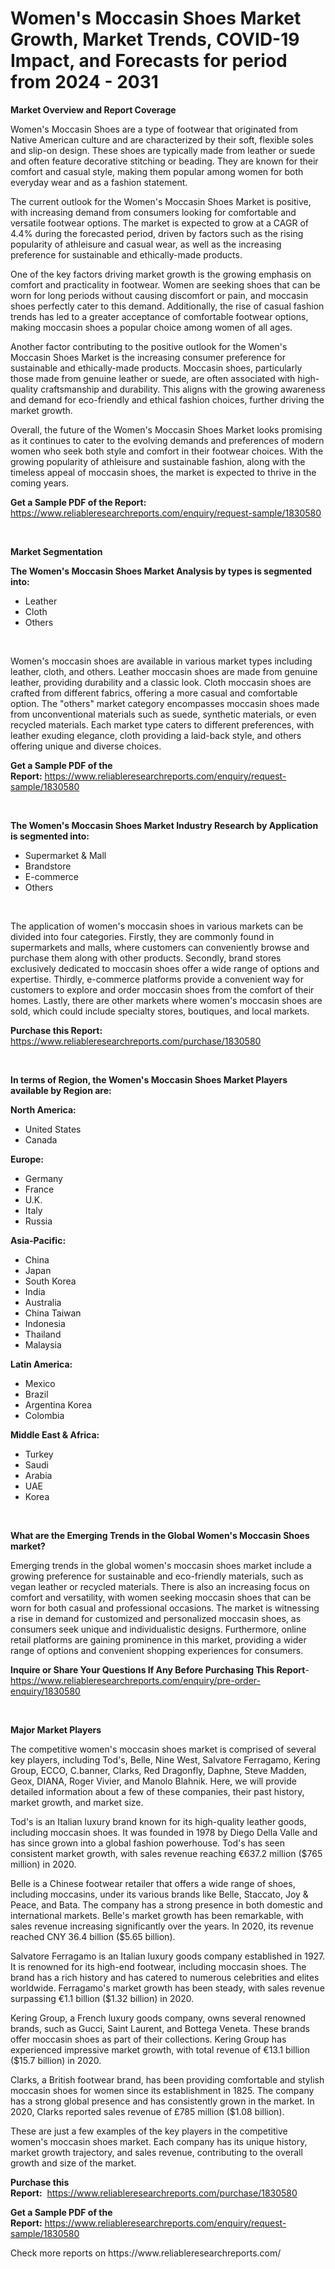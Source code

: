 <p><h1>Women's Moccasin Shoes Market Growth, Market Trends, COVID-19 Impact, and Forecasts for period from 2024 - 2031</h1></p><p><strong>Market Overview and Report Coverage</strong></p>
<p><p>Women's Moccasin Shoes are a type of footwear that originated from Native American culture and are characterized by their soft, flexible soles and slip-on design. These shoes are typically made from leather or suede and often feature decorative stitching or beading. They are known for their comfort and casual style, making them popular among women for both everyday wear and as a fashion statement.</p><p>The current outlook for the Women's Moccasin Shoes Market is positive, with increasing demand from consumers looking for comfortable and versatile footwear options. The market is expected to grow at a CAGR of 4.4% during the forecasted period, driven by factors such as the rising popularity of athleisure and casual wear, as well as the increasing preference for sustainable and ethically-made products.</p><p>One of the key factors driving market growth is the growing emphasis on comfort and practicality in footwear. Women are seeking shoes that can be worn for long periods without causing discomfort or pain, and moccasin shoes perfectly cater to this demand. Additionally, the rise of casual fashion trends has led to a greater acceptance of comfortable footwear options, making moccasin shoes a popular choice among women of all ages.</p><p>Another factor contributing to the positive outlook for the Women's Moccasin Shoes Market is the increasing consumer preference for sustainable and ethically-made products. Moccasin shoes, particularly those made from genuine leather or suede, are often associated with high-quality craftsmanship and durability. This aligns with the growing awareness and demand for eco-friendly and ethical fashion choices, further driving the market growth.</p><p>Overall, the future of the Women's Moccasin Shoes Market looks promising as it continues to cater to the evolving demands and preferences of modern women who seek both style and comfort in their footwear choices. With the growing popularity of athleisure and sustainable fashion, along with the timeless appeal of moccasin shoes, the market is expected to thrive in the coming years.</p></p>
<p><strong>Get a Sample PDF of the Report:</strong> <a href="https://www.reliableresearchreports.com/enquiry/request-sample/1830580">https://www.reliableresearchreports.com/enquiry/request-sample/1830580</a></p>
<p>&nbsp;</p>
<p><strong>Market Segmentation</strong></p>
<p><strong>The Women's Moccasin Shoes Market Analysis by types is segmented into:</strong></p>
<p><ul><li>Leather</li><li>Cloth</li><li>Others</li></ul></p>
<p>&nbsp;</p>
<p><p>Women's moccasin shoes are available in various market types including leather, cloth, and others. Leather moccasin shoes are made from genuine leather, providing durability and a classic look. Cloth moccasin shoes are crafted from different fabrics, offering a more casual and comfortable option. The "others" market category encompasses moccasin shoes made from unconventional materials such as suede, synthetic materials, or even recycled materials. Each market type caters to different preferences, with leather exuding elegance, cloth providing a laid-back style, and others offering unique and diverse choices.</p></p>
<p><strong>Get a Sample PDF of the Report:</strong>&nbsp;<a href="https://www.reliableresearchreports.com/enquiry/request-sample/1830580">https://www.reliableresearchreports.com/enquiry/request-sample/1830580</a></p>
<p>&nbsp;</p>
<p><strong>The Women's Moccasin Shoes Market Industry Research by Application is segmented into:</strong></p>
<p><ul><li>Supermarket & Mall</li><li>Brandstore</li><li>E-commerce</li><li>Others</li></ul></p>
<p>&nbsp;</p>
<p><p>The application of women's moccasin shoes in various markets can be divided into four categories. Firstly, they are commonly found in supermarkets and malls, where customers can conveniently browse and purchase them along with other products. Secondly, brand stores exclusively dedicated to moccasin shoes offer a wide range of options and expertise. Thirdly, e-commerce platforms provide a convenient way for customers to explore and order moccasin shoes from the comfort of their homes. Lastly, there are other markets where women's moccasin shoes are sold, which could include specialty stores, boutiques, and local markets.</p></p>
<p><strong>Purchase this Report:</strong>&nbsp; <a href="https://www.reliableresearchreports.com/purchase/1830580">https://www.reliableresearchreports.com/purchase/1830580</a></p>
<p>&nbsp;</p>
<p><strong>In terms of Region, the Women's Moccasin Shoes Market Players available by Region are:</strong></p>
<p>
    <p> <strong> North America: </strong>
        <ul>
            <li>United States</li>
            <li>Canada</li>
        </ul>
        </p> 
    <p> <strong> Europe: </strong>
        <ul>
            <li>Germany</li>
            <li>France</li>
            <li>U.K.</li>
            <li>Italy</li>
            <li>Russia</li>
        </ul>
        </p> 
    <p> <strong> Asia-Pacific: </strong>
        <ul>
            <li>China</li>
            <li>Japan</li>
            <li>South Korea</li>
            <li>India</li>
            <li>Australia</li>
            <li>China Taiwan</li>
            <li>Indonesia</li>
            <li>Thailand</li>
            <li>Malaysia</li>
        </ul>
        </p> 
    <p> <strong> Latin America: </strong>
        <ul>
            <li>Mexico</li>
            <li>Brazil</li>
            <li>Argentina Korea</li>
            <li>Colombia</li>
        </ul>
        </p> 
    <p> <strong> Middle East & Africa: </strong>
        <ul>
            <li>Turkey</li>
            <li>Saudi</li>
            <li>Arabia</li>
            <li>UAE</li>
            <li>Korea</li>
        </ul>
    </p>
    </p>
<p>&nbsp;</p>
<p><strong>What are the Emerging Trends in the Global Women's Moccasin Shoes market?</strong></p>
<p><p>Emerging trends in the global women's moccasin shoes market include a growing preference for sustainable and eco-friendly materials, such as vegan leather or recycled materials. There is also an increasing focus on comfort and versatility, with women seeking moccasin shoes that can be worn for both casual and professional occasions. The market is witnessing a rise in demand for customized and personalized moccasin shoes, as consumers seek unique and individualistic designs. Furthermore, online retail platforms are gaining prominence in this market, providing a wider range of options and convenient shopping experiences for consumers.</p></p>
<p><strong>Inquire or Share Your Questions If Any Before Purchasing This Report</strong>- <a href="https://www.reliableresearchreports.com/enquiry/pre-order-enquiry/1830580">https://www.reliableresearchreports.com/enquiry/pre-order-enquiry/1830580</a></p>
<p>&nbsp;</p>
<p><strong>Major Market Players</strong></p>
<p><p>The competitive women's moccasin shoes market is comprised of several key players, including Tod's, Belle, Nine West, Salvatore Ferragamo, Kering Group, ECCO, C.banner, Clarks, Red Dragonfly, Daphne, Steve Madden, Geox, DIANA, Roger Vivier, and Manolo Blahnik. Here, we will provide detailed information about a few of these companies, their past history, market growth, and market size.</p><p>Tod's is an Italian luxury brand known for its high-quality leather goods, including moccasin shoes. It was founded in 1978 by Diego Della Valle and has since grown into a global fashion powerhouse. Tod's has seen consistent market growth, with sales revenue reaching €637.2 million ($765 million) in 2020.</p><p>Belle is a Chinese footwear retailer that offers a wide range of shoes, including moccasins, under its various brands like Belle, Staccato, Joy & Peace, and Bata. The company has a strong presence in both domestic and international markets. Belle's market growth has been remarkable, with sales revenue increasing significantly over the years. In 2020, its revenue reached CNY 36.4 billion ($5.65 billion).</p><p>Salvatore Ferragamo is an Italian luxury goods company established in 1927. It is renowned for its high-end footwear, including moccasin shoes. The brand has a rich history and has catered to numerous celebrities and elites worldwide. Ferragamo's market growth has been steady, with sales revenue surpassing €1.1 billion ($1.32 billion) in 2020.</p><p>Kering Group, a French luxury goods company, owns several renowned brands, such as Gucci, Saint Laurent, and Bottega Veneta. These brands offer moccasin shoes as part of their collections. Kering Group has experienced impressive market growth, with total revenue of €13.1 billion ($15.7 billion) in 2020.</p><p>Clarks, a British footwear brand, has been providing comfortable and stylish moccasin shoes for women since its establishment in 1825. The company has a strong global presence and has consistently grown in the market. In 2020, Clarks reported sales revenue of £785 million ($1.08 billion).</p><p>These are just a few examples of the key players in the competitive women's moccasin shoes market. Each company has its unique history, market growth trajectory, and sales revenue, contributing to the overall growth and size of the market.</p></p>
<p><strong>Purchase this Report:</strong>&nbsp;&nbsp;<a href="https://www.reliableresearchreports.com/purchase/1830580">https://www.reliableresearchreports.com/purchase/1830580</a></p>
<p></p>
<p><strong>Get a Sample PDF of the Report:</strong>&nbsp;<a href="https://www.reliableresearchreports.com/enquiry/request-sample/1830580">https://www.reliableresearchreports.com/enquiry/request-sample/1830580</a></p>
<p>Check more reports on https://www.reliableresearchreports.com/</p>